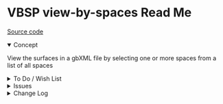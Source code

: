 # VBSP view-by-spaces Read Me

[Source code]( https://github.com/ladybug-tools/spider-gbxml-tools/blob/master/spider-gbxml-viewer/v-0-16-01/js-view/vbsp-view-by-spaces.js )

<details open >

<summary>Concept</summary>

View the surfaces in a gbXML file by selecting one or more spaces from a list of all spaces

</details>

<details>

<summary>To Do / Wish List</summary>


</details>

<details>

<summary>Issues</summary>


</details>

<details>

<summary>Change Log</summary>

###  2019-06-28 ~ Theo

VBSP 0.16-01-1vbsp

* C - VBSP.js: add script params
* C - VBSP.js: add new help
* F = VBSP.js: add select by attributes
* F - First commit of read me

</details>